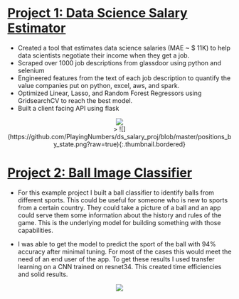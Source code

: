 

# [Project 1: Data Science Salary Estimator](https://github.com/PlayingNumbers/ds_salary_proj) 
* Created a tool that estimates data science salaries (MAE ~ $ 11K) to help data scientists negotiate their income when they get a job.
* Scraped over 1000 job descriptions from glassdoor using python and selenium
* Engineered features from the text of each job description to quantify the value companies put on python, excel, aws, and spark. 
* Optimized Linear, Lasso, and Random Forest Regressors using GridsearchCV to reach the best model. 
* Built a client facing API using flask 

<center>
<kbd>
  <img src="https://github.com/PlayingNumbers/ds_salary_proj/blob/master/positions_by_state.png?raw=true">
</kbd></center>

<center>
> ![](https://github.com/PlayingNumbers/ds_salary_proj/blob/master/positions_by_state.png?raw=true){:.thumbnail.bordered}
</center>

# [Project 2: Ball Image Classifier](https://github.com/PlayingNumbers/ball_image_classifier) 
- For this example project I built a ball classifier to identify balls from different sports. This could be useful for someone who is new to sports from a certain country. They could take a picture of a ball and an app could serve them some information about the history and rules of the game. This is the underlying model for building something with those capabilities. 

- I was able to get the model to predict the sport of the ball with 94% accuracy after minimal tuning. For most of the cases this would meet the need of an end user of the app. To get these results I used transfer learning on a CNN trained on resnet34. This created time efficiencies and solid results. 
<center>
<kbd>
  <img src="https://images.squarespace-cdn.com/content/v1/55b6a6dce4b089e11621d3ed/1585087896250-R3GZ6OFWYQRZUJRCJU3D/produce_monthly.png">
</kbd></center>

